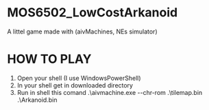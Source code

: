 # MOS6502_LowCostArkanoid
A littel game made with (aivMachines, NEs simulator)
# HOW TO PLAY
1. Open your shell (I use WindowsPowerShell)
2. In your shell get in downloaded directory
3. Run in shell this comand      .\aivmachine.exe --chr-rom .\tilemap.bin .\Arkanoid.bin
